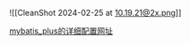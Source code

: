 ![[CleanShot 2024-02-25 at 10.19.21@2x.png]]


[mybatis_plus的详细配置网址](https://www.baomidou.com/pages/56bac0/)
